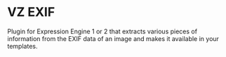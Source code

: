 VZ EXIF
=======

Plugin for Expression Engine 1 or 2 that extracts various pieces of information from the EXIF data of an image and makes it available in your templates.